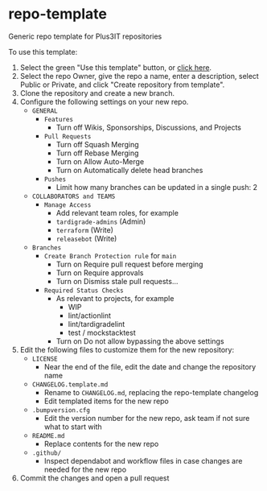 # repo-template
Generic repo template for Plus3IT repositories

To use this template:

1. Select the green "Use this template" button, or [click here](https://github.com/plus3it/repo-template/generate).
2. Select the repo Owner, give the repo a name, enter a description, select Public or Private, and click "Create repository from template".
3. Clone the repository and create a new branch.
4. Configure the following settings on your new repo.
    * `GENERAL`
        * `Features`
            * Turn off Wikis, Sponsorships, Discussions, and Projects
        * `Pull Requests`
            * Turn off Squash Merging
            * Turn off Rebase Merging
            * Turn on Allow Auto-Merge
            * Turn on Automatically delete head branches
        * `Pushes`
            * Limit how many branches can be updated in a single push: 2
    * `COLLABORATORS and TEAMS`
        * `Manage Access`
            * Add relevant team roles, for example
            * `tardigrade-admins` (Admin)
            * `terraform` (Write)
            * `releasebot` (Write)
    * `Branches`
        * `Create Branch Protection rule` for `main`
            * Turn on Require pull request before merging
            * Turn on Require approvals
            * Turn on Dismiss stale pull requests...
        * `Required Status Checks`
            * As relevant to projects, for example
                * WIP
                * lint/actionlint
                * lint/tardigradelint
                * test / mockstacktest                
            * Turn on Do not allow bypassing the above settings
5. Edit the following files to customize them for the new repository:
    * `LICENSE`
        * Near the end of the file, edit the date and change the repository name
    * `CHANGELOG.template.md`
        * Rename to `CHANGELOG.md`, replacing the repo-template changelog
        * Edit templated items for the new repo
    * `.bumpversion.cfg`
        * Edit the version number for the new repo, ask team if not sure what to
          start with
    * `README.md`
        * Replace contents for the new repo
    * `.github/`
        * Inspect dependabot and workflow files in case changes are needed for
          the new repo
6. Commit the changes and open a pull request
